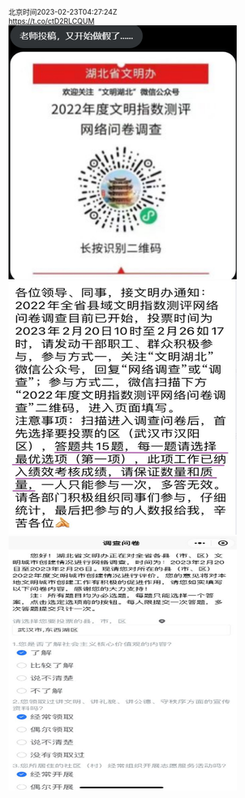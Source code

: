 北京时间2023-02-23T04:27:24Z<br>https://t.co/ctD2RLCQUM<br><img src='/temp/image/2023/x-Month-2/1628491668788809733_0.jpg' width='450' height='500'><img src='/temp/image/2023/x-Month-2/1628491668788809733_1.jpg' width='450' height='500'><img src='/temp/image/2023/x-Month-2/1628491668788809733_2.jpg' width='450' height='500'><br><br>